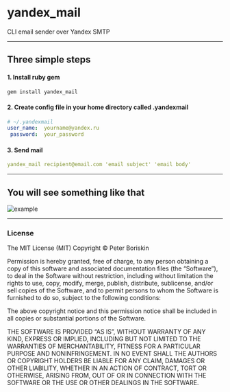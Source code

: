 # yandex_mail 
CLI email sender over Yandex SMTP

***
## Three simple steps
#### 1. Install ruby gem

```ruby
gem install yandex_mail
```

#### 2. Create config file in your home directory called .yandexmail
```yaml
# ~/.yandexmail
user_name:  yourname@yandex.ru
 password:  your_password
```
#### 3. Send mail
```yaml
yandex_mail recipient@email.com 'email subject' 'email body'
```

***
## You will see something like that

![example](http://imgr.es/37UH)

***
### License

The MIT License (MIT)
Copyright © Peter Boriskin

Permission is hereby granted, free of charge, to any person obtaining a copy
of this software and associated documentation files (the “Software”), to deal
in the Software without restriction, including without limitation the rights
to use, copy, modify, merge, publish, distribute, sublicense, and/or sell
copies of the Software, and to permit persons to whom the Software is
furnished to do so, subject to the following conditions:

The above copyright notice and this permission notice shall be included in
all copies or substantial portions of the Software.

THE SOFTWARE IS PROVIDED “AS IS”, WITHOUT WARRANTY OF ANY KIND, EXPRESS OR
IMPLIED, INCLUDING BUT NOT LIMITED TO THE WARRANTIES OF MERCHANTABILITY,
FITNESS FOR A PARTICULAR PURPOSE AND NONINFRINGEMENT. IN NO EVENT SHALL THE
AUTHORS OR COPYRIGHT HOLDERS BE LIABLE FOR ANY CLAIM, DAMAGES OR OTHER
LIABILITY, WHETHER IN AN ACTION OF CONTRACT, TORT OR OTHERWISE, ARISING FROM,
OUT OF OR IN CONNECTION WITH THE SOFTWARE OR THE USE OR OTHER DEALINGS IN
THE SOFTWARE.
